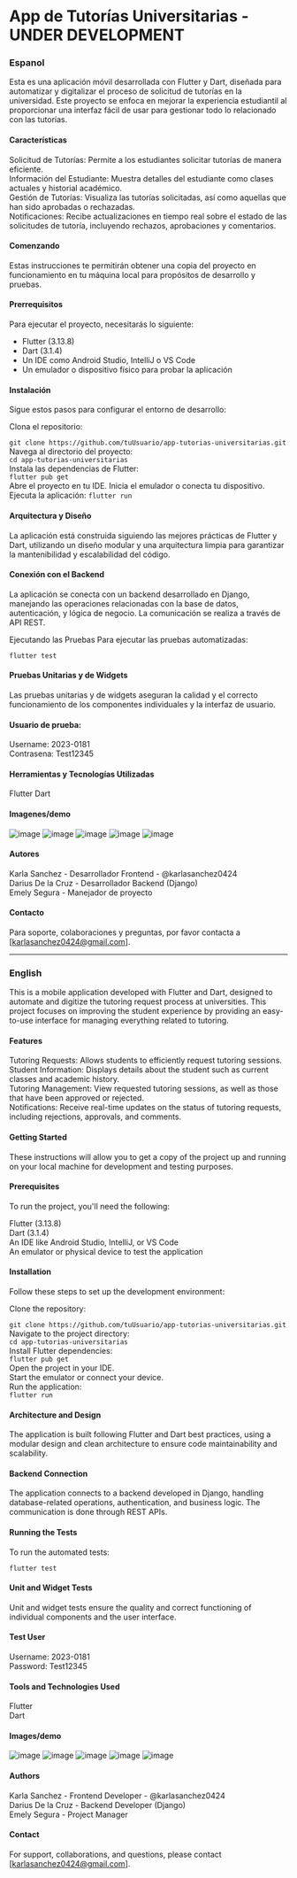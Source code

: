 # App de Tutorías Universitarias - UNDER DEVELOPMENT
### Espanol
Esta es una aplicación móvil desarrollada con Flutter y Dart, diseñada para automatizar y digitalizar el proceso de solicitud de tutorías en la universidad. Este proyecto se enfoca en mejorar la experiencia estudiantil al proporcionar una interfaz fácil de usar para gestionar todo lo relacionado con las tutorías.

#### Características
Solicitud de Tutorías: Permite a los estudiantes solicitar tutorías de manera eficiente.  
Información del Estudiante: Muestra detalles del estudiante como clases actuales y historial académico.  
Gestión de Tutorías: Visualiza las tutorías solicitadas, así como aquellas que han sido aprobadas o rechazadas.  
Notificaciones: Recibe actualizaciones en tiempo real sobre el estado de las solicitudes de tutoría, incluyendo rechazos, aprobaciones y comentarios.  

#### Comenzando
Estas instrucciones te permitirán obtener una copia del proyecto en funcionamiento en tu máquina local para propósitos de desarrollo y pruebas.

#### Prerrequisitos
Para ejecutar el proyecto, necesitarás lo siguiente:

- Flutter (3.13.8)
- Dart (3.1.4)
- Un IDE como Android Studio, IntelliJ o VS Code
- Un emulador o dispositivo físico para probar la aplicación

  
#### Instalación
Sigue estos pasos para configurar el entorno de desarrollo:

Clona el repositorio:

`git clone https://github.com/tuUsuario/app-tutorias-universitarias.git`  
Navega al directorio del proyecto:  
`cd app-tutorias-universitarias`  
Instala las dependencias de Flutter:  
`flutter pub get`  
Abre el proyecto en tu IDE.
Inicia el emulador o conecta tu dispositivo.
Ejecuta la aplicación:
`flutter run`  


#### Arquitectura y Diseño
La aplicación está construida siguiendo las mejores prácticas de Flutter y Dart, utilizando un diseño modular y una arquitectura limpia para garantizar la mantenibilidad y escalabilidad del código.

#### Conexión con el Backend
La aplicación se conecta con un backend desarrollado en Django, manejando las operaciones relacionadas con la base de datos, autenticación, y lógica de negocio. La comunicación se realiza a través de API REST.

Ejecutando las Pruebas
Para ejecutar las pruebas automatizadas:

`flutter test`  

#### Pruebas Unitarias y de Widgets
Las pruebas unitarias y de widgets aseguran la calidad y el correcto funcionamiento de los componentes individuales y la interfaz de usuario.

#### Usuario de prueba:
Username: 2023-0181   
Contrasena: Test12345

#### Herramientas y Tecnologías Utilizadas
Flutter
Dart

#### Imagenes/demo 
![image](https://github.com/karlasanchez0424/tutoring-app/assets/67880595/511025d2-6c02-4909-893f-123ad8049d50)
![image](https://github.com/karlasanchez0424/tutoring-app/assets/67880595/d4a33fde-8b42-412b-9e4c-e0bfef4f8bb9)
![image](https://github.com/karlasanchez0424/tutoring-app/assets/67880595/3f6502c1-1771-4447-9c00-7bc0c8d38374)
![image](https://github.com/karlasanchez0424/tutoring-app/assets/67880595/0c34de38-746a-42fa-b59c-5e260d8bcbc7)
![image](https://github.com/karlasanchez0424/tutoring-app/assets/67880595/064341b0-2bbf-4606-89bd-4bb9ad6bdeb0)




#### Autores
Karla Sanchez - Desarrollador Frontend - @karlasanchez0424  
Darius De la Cruz - Desarrollador Backend (Django)  
Emely Segura - Manejador de proyecto  


#### Contacto
Para soporte, colaboraciones y preguntas, por favor contacta a [karlasanchez0424@gmail.com].






---------------------------


### English
This is a mobile application developed with Flutter and Dart, designed to automate and digitize the tutoring request process at universities. This project focuses on improving the student experience by providing an easy-to-use interface for managing everything related to tutoring.

#### Features
Tutoring Requests: Allows students to efficiently request tutoring sessions.  
Student Information: Displays details about the student such as current classes and academic history.  
Tutoring Management: View requested tutoring sessions, as well as those that have been approved or rejected.  
Notifications: Receive real-time updates on the status of tutoring requests, including rejections, approvals, and comments.  

#### Getting Started
These instructions will allow you to get a copy of the project up and running on your local machine for development and testing purposes.  

#### Prerequisites
To run the project, you'll need the following:  

Flutter (3.13.8)  
Dart (3.1.4)  
An IDE like Android Studio, IntelliJ, or VS Code   
An emulator or physical device to test the application   

#### Installation
Follow these steps to set up the development environment:  

Clone the repository:  
 
`git clone https://github.com/tuUsuario/app-tutorias-universitarias.git`  
Navigate to the project directory:  
`cd app-tutorias-universitarias`  
Install Flutter dependencies:   
`flutter pub get`   
Open the project in your IDE.  
Start the emulator or connect your device.   
Run the application:   
`flutter run`  

#### Architecture and Design
The application is built following Flutter and Dart best practices, using a modular design and clean architecture to ensure code maintainability and scalability.  

#### Backend Connection
The application connects to a backend developed in Django, handling database-related operations, authentication, and business logic. The communication is done through REST APIs.   

#### Running the Tests
To run the automated tests:  

`flutter test`   

#### Unit and Widget Tests
Unit and widget tests ensure the quality and correct functioning of individual components and the user interface.   

#### Test User
Username: 2023-0181   
Password: Test12345   

#### Tools and Technologies Used
Flutter  
Dart  

#### Images/demo  
![image](https://github.com/karlasanchez0424/tutoring-app/assets/67880595/511025d2-6c02-4909-893f-123ad8049d50)
![image](https://github.com/karlasanchez0424/tutoring-app/assets/67880595/d4a33fde-8b42-412b-9e4c-e0bfef4f8bb9)
![image](https://github.com/karlasanchez0424/tutoring-app/assets/67880595/3f6502c1-1771-4447-9c00-7bc0c8d38374)
![image](https://github.com/karlasanchez0424/tutoring-app/assets/67880595/0c34de38-746a-42fa-b59c-5e260d8bcbc7)
![image](https://github.com/karlasanchez0424/tutoring-app/assets/67880595/064341b0-2bbf-4606-89bd-4bb9ad6bdeb0)

#### Authors
Karla Sanchez - Frontend Developer - @karlasanchez0424  
Darius De la Cruz - Backend Developer (Django)  
Emely Segura - Project Manager  

#### Contact
For support, collaborations, and questions, please contact [karlasanchez0424@gmail.com].

